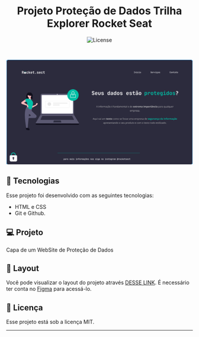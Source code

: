 <h1 align="center"> Projeto Proteção de Dados Trilha Explorer Rocket Seat </h1>

<p align="center">

</p>

<p align="center">
  <img alt="License" src="https://img.shields.io/static/v1?label=license&message=MIT&color=49AA26&labelColor=000000">
</p>

<br>

![Logo](https://github.com/Lucashfranco/projeto-rocketseat/blob/main/Images/ready1.png)


## 🚀 Tecnologias

Esse projeto foi desenvolvido com as seguintes tecnologias:

- HTML e CSS
- Git e Github.


## 💻 Projeto

Capa de um WebSite de Proteção de Dados

## 🔖 Layout

Você pode visualizar o layout do projeto através [DESSE LINK](https://www.figma.com/file/y2REtrEvWK5PKd1jzRuO6L/Explorer-(Copy)?node-id=16%3A106). É necessário ter conta no [Figma](https://figma.com) para acessá-lo.

## :memo: Licença

Esse projeto está sob a licença MIT.

---
